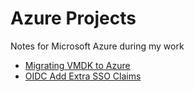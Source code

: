 # Azure Projects
Notes for Microsoft Azure during my work
- [Migrating VMDK to Azure](https://github.com/albert-projects/azure_projects/blob/master/Migrating_VMDK/MIGRATE-VMDK.md)
- [OIDC Add Extra SSO Claims](https://github.com/albert-projects/azure_projects/blob/master/OIDC_Add_Claims_SSO/OIDC-ADD-CLAIMS-SSO.md)
